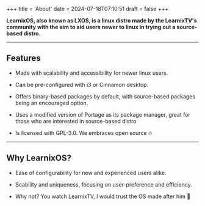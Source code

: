 +++
title = 'About'
date = 2024-07-18T07:10:51
draft = false
+++

**LearnixOS, also known as LXOS, is a linux distro made by the LearnixTV's community with the aim to aid users newer to linux in trying out a source-based distro.**

---

## Features

- Made with scalability and accessibility for newer linux users.

- Can be pre-configured with i3 or Cinnamon desktop.

- Offers binary-based packages by default, with source-based packages being an encouraged option.

- Uses a modified version of Portage as its package manager, great for those who are interested in source-based distro

- Is licensed with GPL-3.0. We embraces open source 🔥

---

## Why LearnixOS?

- Ease of configurability for new and experienced users alike.

- Scability and uniqueness, focusing on user-preference and efficiency.

- Why not? You watch LearnixTV, I would trust the OS made after him 🐧
